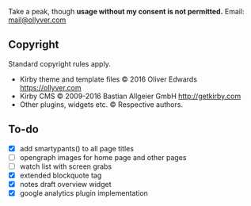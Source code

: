 Take a peak, though **usage without my consent is not permitted.**
Email: <mail@ollyver.com>

## Copyright

Standard copyright rules apply.

- Kirby theme and template files © 2016 Oliver Edwards <https://ollyver.com>
- Kirby CMS © 2009-2016 Bastian Allgeier GmbH <http://getkirby.com>
- Other plugins, widgets etc. © Respective authors.

## To-do

- [x] add smartypants() to all page titles
- [ ] opengraph images for home page and other pages
- [ ] watch list with screen grabs
- [x] extended blockquote tag
- [x] notes draft overview widget
- [x] google analytics plugin implementation